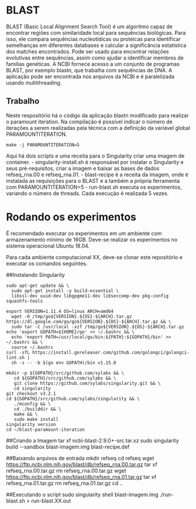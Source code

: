 # BLAST 
BLAST (Basic Local Alignment Search Tool) é um algoritmo capaz de encontrar regiões com similaridade local para sequências biológicas. Para isso, ele compara sequências nucleotídicas ou proteicas para identificar semelhanças em diferentes databases e calcular a significância estatística dos matches encontrados. Pode ser usado para encontrar relações evolutivas entre sequências, assim como ajudar a identificar membros de famílias genéticas. A NCBI fornece acesso a um conjunto de programas BLAST, por exemplo blastn, que trabalha com sequências de DNA. A aplicação pode ser encontrada nos arquivos da NCBI e é paralelizada usando multithreading.
## Trabalho
Neste respositório há o código da aplicação blastn modificado para realizar o paramount iteration.
Na compilação é possível indicar o número de iterações a serem realizadas pela técnica com a definição da variável global PARAMOUNTITERATION.
    
    make -j PARAMOUNTITERATION=5

Aqui há dois scripts e uma receita para o Singularity criar uma imagem de container.
    - singularity-install.sh é responsável por instalar o Singularity e seus pré-requisitos, criar a imagem e baixar as bases de dados refseq\_rna.00 e refseq\_rna.01.
    - blast-recipe é a receita da imagem, onde é instalada as requisições para o BLAST e a também a própria ferramenta com PARAMOUNTITERATION=5
    - run-blast.sh executa os experimentos, variando o número de threads. Cada execução é realizada 5 vezes.
    
# Rodando os experimentos
É recomendado executar os experimentos em um ambiente com armazenamento mínimo de 16GB. Deve-se realizar os experimentos no sistema operacional Ubuntu 18.04.

Para cada ambiente computacional XX, deve-se clonar este repositório e executar os comandos seguintes.

##Instalando Singularity

    sudo apt-get update && \
      sudo apt-get install -y build-essential \
      libssl-dev uuid-dev libgpgme11-dev libseccomp-dev pkg-config squashfs-tools

    export VERSION=1.11.4 OS=linux ARCH=amd64
      wget -O /tmp/go${VERSION}.${OS}-${ARCH}.tar.gz https://dl.google.com/go/go${VERSION}.${OS}-${ARCH}.tar.gz && \
      sudo tar -C /usr/local -xzf /tmp/go${VERSION}.${OS}-${ARCH}.tar.gz
    echo 'export GOPATH=${HOME}/go' >> ~/.bashrc && \
      echo 'export PATH=/usr/local/go/bin:${PATH}:${GOPATH}/bin' >> ~/.bashrc && \
      source ~/.bashrc
    curl -sfL https://install.goreleaser.com/github.com/golangci/golangci-lint.sh |
      sh -s -- -b $(go env GOPATH)/bin v1.15.0
    
    mkdir -p ${GOPATH}/src/github.com/sylabs && \
       cd ${GOPATH}/src/github.com/sylabs && \
       git clone https://github.com/sylabs/singularity.git && \
       cd singularity
    git checkout v3.2.1
    cd ${GOPATH}/src/github.com/sylabs/singularity && \
       ./mconfig && \
       cd ./builddir && \
       make && \
       sudo make install
    singularity version
    cd ~/blast-paramount-iteration


##Criando a Imagem 
    tar xf ncbi-blast-2.9.0+-src.tar.xz
    sudo singularity build --sandbox blast-imagem.img blast-recipe.def

##Baixando arquivos de entrada
    mkdir refseq
    cd refseq
    wget https://ftp.ncbi.nlm.nih.gov/blast/db/refseq_rna.00.tar.gz
    tar xf refseq_rna.00.tar.gz
    rm refseq_rna.00.tar.gz
    wget https://ftp.ncbi.nlm.nih.gov/blast/db/refseq_rna.01.tar.gz
    tar xf refseq_rna.01.tar.gz
    rm refseq_rna.01.tar.gz
    cd ..

##Executando o script
    sudo singularity shell blast-imagem.img 
    ./run-blast.sh > run-blast.XX.out
    
    
    
    
    
    
